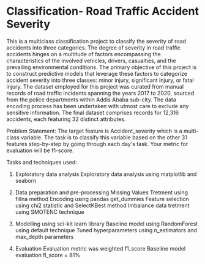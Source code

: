 
# Classification-  Road Traffic Accident Severity
This is a multiclass classification project to classify the severity of road accidents into three categories.
The degree of severity in road traffic accidents hinges on a multitude of factors encompassing the characteristics of the involved vehicles, drivers, casualties, and the prevailing environmental conditions. The primary objective of this project is to construct predictive models that leverage these factors to categorize accident severity into three classes: minor injury, significant injury, or fatal injury. The dataset employed for this project was curated from manual records of road traffic incidents spanning the years 2017 to 2020, sourced from the police departments within Addis Ababa sub-city. The data encoding process has been undertaken with utmost care to exclude any sensitive information. The final dataset comprises records for 12,316 accidents, each featuring 32 distinct attributes.

Problem Statement: The target feature is Accident_severity which is a multi-class variable. The task is to classify this variable based on the other 31 features step-by-step by going through each day's task. Your metric for evaluation will be f1-score.

Tasks and techniques used:

1. Exploratory data analysis
Exploratory data analysis using matplotlib and seaborn

2. Data preparation and pre-processing
Missing Values Tretment using fillna method
Encoding using pandas get_dummies
     Feature selection using chi2 statistic and SelectKBest method
     Imbalance data tretment using SMOTENC technique

4. Modelling using sci-kit learn library
     Baseline model using RandomForest using default technique
     Tuned hyperparameters using n_estimators and max_depth parameters

5. Evaluation
     Evaluation metric was weighted f1_score
     Baseline model evaluation fl_score = 81%
     
